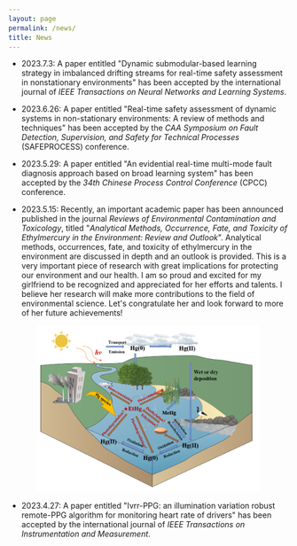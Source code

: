 ```yaml
---
layout: page
permalink: /news/
title: News
---
```



- 2023.7.3: A paper entitled "Dynamic submodular-based learning strategy in imbalanced drifting streams for real-time safety assessment in nonstationary environments" has been accepted by the international journal of *IEEE Transactions on Neural Networks and Learning Systems*.

- 2023.6.26: A paper entitled "Real-time safety assessment of dynamic systems in non-stationary environments: A review of methods and techniques" has been accepted by the *CAA Symposium on Fault Detection, Supervision, and Safety for Technical Processes* (SAFEPROCESS) conference.

- 2023.5.29: A paper entitled "An evidential real-time multi-mode fault diagnosis approach based on broad learning system" has been accepted by the *34th Chinese Process Control Conference* (CPCC) conference.

- 2023.5.15: Recently, an important academic paper has been announced published in the journal *Reviews of Environmental Contamination and Toxicology*, titled "*Analytical Methods, Occurrence, Fate, and Toxicity of Ethylmercury in the Environment: Review and Outlook*". Analytical methods, occurrences, fate, and toxicity of ethylmercury in the environment are discussed in depth and an outlook is provided. 
This is a very important piece of research with great implications for protecting our environment and our health. I am so proud and excited for my girlfriend to be recognized and appreciated for her efforts and talents. I believe her research will make more contributions to the field of environmental science. Let's congratulate her and look forward to more of her future achievements!
<div align="center">
    <img src="https://github.com/Samlzy/pics/raw/Samlzy-patch-1/News1.png" width="400" height="300">
</div> 

- 2023.4.27: A paper entitled "Ivrr-PPG: an illumination variation robust remote-PPG algorithm for monitoring heart rate of drivers" has been accepted by the international journal of *IEEE Transactions on Instrumentation and Measurement*.
